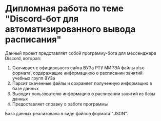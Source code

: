 # Дипломная работа по теме "Discord-бот для автоматизированного вывода расписания"
Данный проект представляет собой программу-бота для мессенджера Discord, которая:

1.  Скачивает с официального сайта ВУЗа РТУ МИРЭА файлы xlsx-формата, содеражащие информациюю о расписании занятий учебных групп ВУЗа
2.  Парсит скаченные файлы и сохраняет полученную информацию в базе данных
3.  Выводит пользователю информацию о расписании занятий из базы данных
4.  Предоставляет справку о работе программы

База данных реализована в виде файлов формата "JSON".

